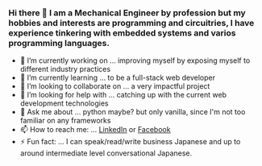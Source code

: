 ### Hi there 👋 I am a Mechanical Engineer by profession but my hobbies and interests are programming and circuitries, I have experience tinkering with embedded systems and varios programming languages.

<!--
**ddcmendoza/ddcmendoza** is a ✨ _special_ ✨ repository because its `README.md` (this file) appears on your GitHub profile.

Here are some ideas to get you started:
-->
- 🔭 I’m currently working on ... improving myself by exposing myself to different industry practices
- 🌱 I’m currently learning ... to be a full-stack web developer
- 👯 I’m looking to collaborate on ... a very impactful project
- 🤔 I’m looking for help with ... catching up with the current web development technologies
- 💬 Ask me about ... python maybe? but only vanilla, since I'm not too familiar on any frameworks 
- 📫 How to reach me: ... [LinkedIn](https://www.linkedin.com/in/ddcmendoza/) or [Facebook](https://www.facebook.com/deybmen/)
- ⚡ Fun fact: ... I can speak/read/write business Japanese and up to around intermediate level conversational Japanese.

